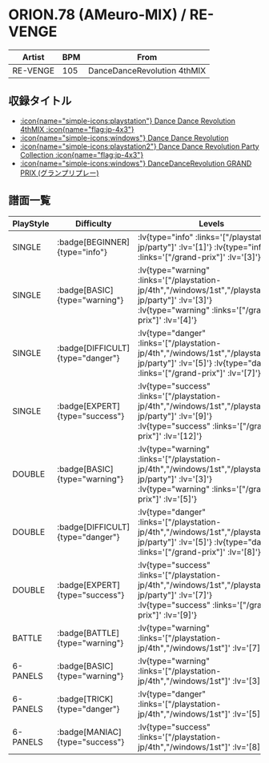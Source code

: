 # ORION.78 (AMeuro-MIX) / RE-VENGE

|Artist|BPM|From|
|------|---|----|
|RE-VENGE|105|DanceDanceRevolution 4thMIX|

## 収録タイトル

- [ :icon{name="simple-icons:playstation"} Dance Dance Revolution 4thMIX :icon{name="flag:jp-4x3"} ](/playstation-jp/4th)
- [ :icon{name="simple-icons:windows"} Dance Dance Revolution](/windows/1st)
- [ :icon{name="simple-icons:playstation2"} Dance Dance Revolution Party Collection :icon{name="flag:jp-4x3"} ](/playstation2-jp/party)
- [ :icon{name="simple-icons:windows"} DanceDanceRevolution GRAND PRIX (グランプリプレー)](/grand-prix)

## 譜面一覧

|PlayStyle|Difficulty|Levels|Notes|Movie|
|---------|----------|------|-----|-----|
|SINGLE| :badge[BEGINNER]{type="info"} | :lv{type="info" :links='["/playstation2-jp/party"]' :lv='[1]'}  :lv{type="info" :links='["/grand-prix"]' :lv='[3]'} |60/0||
|SINGLE| :badge[BASIC]{type="warning"} | :lv{type="warning" :links='["/playstation-jp/4th","/windows/1st","/playstation2-jp/party"]' :lv='[3]'}  :lv{type="warning" :links='["/grand-prix"]' :lv='[4]'} |101/0||
|SINGLE| :badge[DIFFICULT]{type="danger"} | :lv{type="danger" :links='["/playstation-jp/4th","/windows/1st","/playstation2-jp/party"]' :lv='[5]'}  :lv{type="danger" :links='["/grand-prix"]' :lv='[7]'} |170/0||
|SINGLE| :badge[EXPERT]{type="success"} | :lv{type="success" :links='["/playstation-jp/4th","/windows/1st","/playstation2-jp/party"]' :lv='[9]'}  :lv{type="success" :links='["/grand-prix"]' :lv='[12]'} |320/0||
|DOUBLE| :badge[BASIC]{type="warning"} | :lv{type="warning" :links='["/playstation-jp/4th","/windows/1st","/playstation2-jp/party"]' :lv='[3]'}  :lv{type="warning" :links='["/grand-prix"]' :lv='[5]'} |113/0||
|DOUBLE| :badge[DIFFICULT]{type="danger"} | :lv{type="danger" :links='["/playstation-jp/4th","/windows/1st","/playstation2-jp/party"]' :lv='[5]'}  :lv{type="danger" :links='["/grand-prix"]' :lv='[8]'} |184/0||
|DOUBLE| :badge[EXPERT]{type="success"} | :lv{type="success" :links='["/playstation-jp/4th","/windows/1st","/playstation2-jp/party"]' :lv='[7]'}  :lv{type="success" :links='["/grand-prix"]' :lv='[9]'} |261/0||
|BATTLE| :badge[BATTLE]{type="warning"} | :lv{type="warning" :links='["/playstation-jp/4th","/windows/1st"]' :lv='[7]'} |||
|6-PANELS| :badge[BASIC]{type="warning"} | :lv{type="warning" :links='["/playstation-jp/4th","/windows/1st"]' :lv='[3]'} |104/0||
|6-PANELS| :badge[TRICK]{type="danger"} | :lv{type="danger" :links='["/playstation-jp/4th","/windows/1st"]' :lv='[5]'} |160/0||
|6-PANELS| :badge[MANIAC]{type="success"} | :lv{type="success" :links='["/playstation-jp/4th","/windows/1st"]' :lv='[8]'} |273/0||
